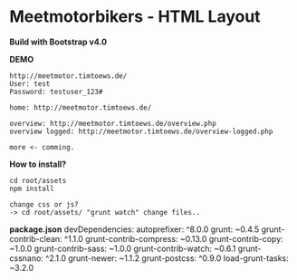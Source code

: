 # Meetmotorbikers - HTML Layout
**Build with Bootstrap v4.0**

**DEMO**
```
http://meetmotor.timtoews.de/
User: test
Password: testuser_123#

home: http://meetmotor.timtoews.de/

overview: http://meetmotor.timtoews.de/overview.php
overview logged: http://meetmotor.timtoews.de/overview-logged.php

more <- comming. 

```


**How to install?**
```
cd root/assets
npm install 

change css or js? 
-> cd root/assets/ "grunt watch" change files..

```

**package.json**
devDependencies:
autoprefixer: ^8.0.0
grunt: ~0.4.5
grunt-contrib-clean: ^1.1.0
grunt-contrib-compress: ~0.13.0
grunt-contrib-copy: ~1.0.0
grunt-contrib-sass: ~1.0.0
grunt-contrib-watch: ~0.6.1
grunt-cssnano: ^2.1.0
grunt-newer: ~1.1.2
grunt-postcss: ^0.9.0
load-grunt-tasks: ~3.2.0
